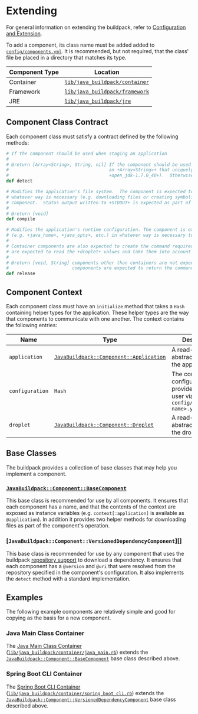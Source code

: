 # Extending
For general information on extending the buildpack, refer to [Configuration and Extension](../README.md#Configuration-and-Extension).

To add a component, its class name must be added added to [`config/components.yml`][].  It is recommended, but not required, that the class' file be placed in a directory that matches its type.

| Component Type | Location
| -------------- | --------
| Container | [`lib/java_buildpack/container`][]
| Framework | [`lib/java_buildpack/framework`][]
| JRE | [`lib/java_buildpack/jre`][]

## Component Class Contract
Each component class must satisfy a contract defined by the following methods:

```ruby
# If the component should be used when staging an application
#
# @return [Array<String>, String, nil] If the component should be used when staging the application, a +String+ or
#                                      an +Array<String>+ that uniquely identifies the component (e.g.
#                                      +open_jdk-1.7.0_40+).  Otherwise, +nil+.
def detect

# Modifies the application's file system.  The component is expected to transform the application's file system in
# whatever way is necessary (e.g. downloading files or creating symbolic links) to support the function of the
# component.  Status output written to +STDOUT+ is expected as part of this invocation.
#
# @return [void]
def compile

# Modifies the application's runtime configuration. The component is expected to transform members of the +droplet+
# (e.g. +java_home+, +java_opts+, etc.) in whatever way is necessary to support the function of the component.
#
# Container components are also expected to create the command required to run the application.  These components
# are expected to read the +droplet+ values and take them into account when creating the command.
#
# @return [void, String] components other than containers are not expected to return any value.  Container
#                        compoonents are expected to return the command required to run the application.
def release
```

## Component Context
Each component class must have an `initialize` method that takes a `Hash` containing helper types for the application.  These helper types are the way that components to communicate with one another.  The context contains the following entries:

| Name | Type | Description
| ---- | ---- | -----------
| `application` | [`JavaBuildpack::Component::Application`][] | A read-only abstraction around the application
| `configuration` | `Hash` | The component configuration provided by the user via `config/<component-name>.yml`
| `droplet` | [`JavaBuildpack::Component::Droplet`][] | A read-write abstraction around the droplet


## Base Classes
The buildpack provides a collection of base classes that may help you implement a component.

### [`JavaBuildpack::Component::BaseComponent`][]
This base class is recommended for use by all components.  It ensures that each component has a name, and that the contents of the context are exposed as instance variables (e.g. `context[:application]` is available as `@application`).  In addition it provides two helper methods for downloading files as part of the component's operation.

### [`JavaBuildpack::Component::VersionedDependencyComponent`][]
This base class is recommended for use by any component that uses the buildpack [repository support][] to download a dependency.  It ensures that each component has a `@version` and `@uri` that were resolved from the repository specified in the component's configuration.  It also implements the `detect` method with a standard implementation.

## Examples
The following example components are relatively simple and good for copying as the basis for a new component.

### Java Main Class Container
The [Java Main Class Container](container-java_main.md) ([`lib/java_buildpack/container/java_main.rb`](../lib/java_buildpack/container/main.rb)) extends the [`JavaBuildpack::Component::BaseComponent`](../lib/java_buildpack/component/base_component.rb) base class described above.

### Spring Boot CLI Container
The [Spring Boot CLI Container](container-spring_boot_cli.md) ([`lib/java_buildpack/container/spring_boot_cli.rb`](../lib/java_buildpack/container/spring_boot_cli.rb)) extends the [`JavaBuildpack::Component::VersionedDependencyComponent`](../lib/java_buildpack/component/versioned_dependency_component.rb) base class described above.

[`config/components.yml`]: ../config/components.yml
[`JavaBuildpack::Component::Application`]: extending-application.md
[`JavaBuildpack::Component::BaseComponent`]: extending-base_component.md
[`JavaBuildpack::Component::Droplet`]: extending-droplet.md
[`JavaBuildpack::Component::VersionedComponent`]: extending-versioned_dependency_component.md
[`lib/java_buildpack/container`]: ../lib/java_buildpack/container
[`lib/java_buildpack/framework`]: ../lib/java_buildpack/framework
[`lib/java_buildpack/jre`]: ../lib/java_buildpack/jre
[repository support]: extending-repositories.md


